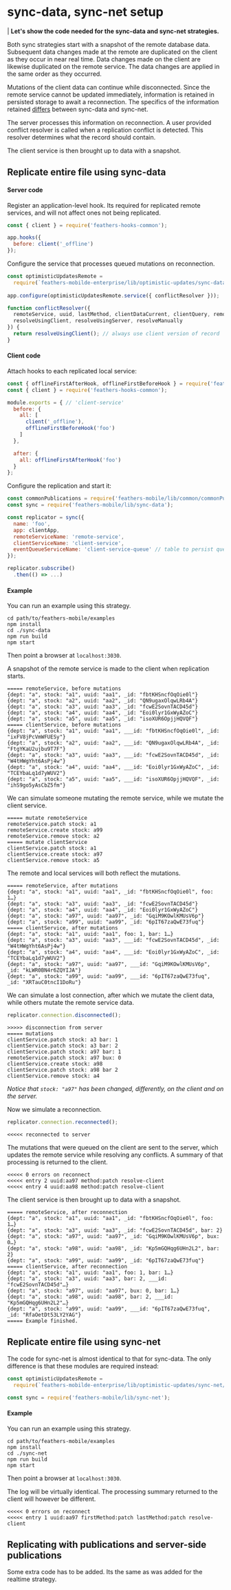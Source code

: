 # sync-data, sync-net setup

| **Let's show the code needed for the sync-data and sync-net strategies.**

Both sync strategies start with a snapshot of the remote database data.
Subsequent data changes made at the remote are duplicated on the client as they occur in near real time.
Data changes made on the client are likewise duplicated on the remote service.
The data changes are applied in the same order as they occurred.

Mutations of the client data can continue while disconnected.
Since the remote service cannot be updated immediately,
information is retained in persisted storage to await a reconnection.
The specifics of the information retained
[differs](./syncdata-syncnet.md)
between sync-data and sync-net.

The server processes this information on reconnection.
A user provided conflict resolver is called when a replication conflict is detected.
This resolver determines what the record should contain.

The client service is then brought up to data with a snapshot.


## Replicate entire file using sync-data

#### Server code

Register an application-level hook.
Its required for replicated remote services,
and will not affect ones not being replicated.
```javascript
const { client } = require('feathers-hooks-common');

app.hooks({
  before: client('_offline')
});
```

Configure the service that processes queued mutations on reconnection.
```javascript
const optimisticUpdatesRemote =
  require(`feathers-mobilde-enterprise/lib/optimistic-updates/sync-data/remote`);
  
app.configure(optimisticUpdatesRemote.service({ conflictResolver }));

function conflictResolver({
  remoteService, uuid, lastMethod, clientDataCurrent, clientQuery, remoteDataCurrent,
  resolveUsingClient, resolveUsingServer, resolveManually
}) {
  return resolveUsingClient(); // always use client version of record
}
```

#### Client code

Attach hooks to each replicated local service:
```javascript
const { offlineFirstAfterHook, offlineFirstBeforeHook } = require('feathers-mobile');
const { client } = require('feathers-hooks-common');

module.exports = { // 'client-service'
  before: {
    all: [
      client('_offline'),
      offlineFirstBeforeHook('foo')
    ]
  },

  after: {
    all: offlineFirstAfterHook('foo')
  }
};
```

Configure the replication and start it:
```javascript
const commonPublications = require('feathers-mobile/lib/common/commonPublications');
const sync = require('feathers-mobile/lib/sync-data');

const replicator = sync({
  name: 'foo',
  app: clientApp,
  remoteServiceName: 'remote-service',
  clientServiceName: 'client-service',
  eventQueueServiceName: 'client-service-queue' // table to persist queue
});

replicator.subscribe()
  .then(() => ...)
```

#### Example

You can run an example using this strategy.
```text
cd path/to/feathers-mobile/examples
npm install
cd ./sync-data
npm run build
npm start
```
Then point a browser at `localhost:3030`.

A snapshot of the remote service is made to the client when replication starts.
```text
===== remoteService, before mutations
{dept: "a", stock: "a1", uuid: "aa1", _id: "fbtKHSncfOqOie0l"}
{dept: "a", stock: "a2", uuid: "aa2", _id: "QN9ugaxOlqwLRb4A"}
{dept: "a", stock: "a3", uuid: "aa3", _id: "fcwE2SovnTACD45d"}
{dept: "a", stock: "a4", uuid: "aa4", _id: "Eoi0lyr1GxWyAZoC"}
{dept: "a", stock: "a5", uuid: "aa5", _id: "isoXUR6OpjjHQVQF"}
===== clientService, before mutations
{dept: "a", stock: "a1", uuid: "aa1", ___id: "fbtKHSncfOqOie0l", _id: "ixFV8jPcVmWFUESy"}
{dept: "a", stock: "a2", uuid: "aa2", ___id: "QN9ugaxOlqwLRb4A", _id: "FtgYKaU2ujbu9T7F"}
{dept: "a", stock: "a3", uuid: "aa3", ___id: "fcwE2SovnTACD45d", _id: "W4tHWgYht6AsPj4w"}
{dept: "a", stock: "a4", uuid: "aa4", ___id: "Eoi0lyr1GxWyAZoC", _id: "TCEYbaLq1d7yWUV2"}
{dept: "a", stock: "a5", uuid: "aa5", ___id: "isoXUR6OpjjHQVQF", _id: "ihS9go5yAsCbZ5fm"}
```

We can simulate someone mutating the remote service,
while we mutate the client service.
```text
===== mutate remoteService
remoteService.patch stock: a1
remoteService.create stock: a99
remoteService.remove stock: a2
===== mutate clientService
clientService.patch stock: a1
clientService.create stock: a97
clientService.remove stock: a5
```

The remote and local services will both reflect the mutations.
```text
===== remoteService, after mutations
{dept: "a", stock: "a1", uuid: "aa1", _id: "fbtKHSncfOqOie0l", foo: 1…}
{dept: "a", stock: "a3", uuid: "aa3", _id: "fcwE2SovnTACD45d"}
{dept: "a", stock: "a4", uuid: "aa4", _id: "Eoi0lyr1GxWyAZoC"}
{dept: "a", stock: "a97", uuid: "aa97", _id: "GqiM9KOwlKMUsV6p"}
{dept: "a", stock: "a99", uuid: "aa99", _id: "6pIT67zaQwE73fuq"}
===== clientService, after mutations
{dept: "a", stock: "a1", uuid: "aa1", foo: 1, bar: 1…}
{dept: "a", stock: "a3", uuid: "aa3", ___id: "fcwE2SovnTACD45d", _id: "W4tHWgYht6AsPj4w"}
{dept: "a", stock: "a4", uuid: "aa4", ___id: "Eoi0lyr1GxWyAZoC", _id: "TCEYbaLq1d7yWUV2"}
{dept: "a", stock: "a97", uuid: "aa97", ___id: "GqiM9KOwlKMUsV6p", _id: "kLWR0BN4r6ZQYIJA"}
{dept: "a", stock: "a99", uuid: "aa99", ___id: "6pIT67zaQwE73fuq", _id: "XRTauC0tncI1DoRu"}
```

We can simulate a lost connection, after which we mutate the client data,
while others mutate the remote service data.
```javascript
replicator.connection.disconnected();
```
```text
>>>>> disconnection from server
===== mutations
clientService.patch stock: a3 bar: 1
clientService.patch stock: a3 bar: 2
clientService.patch stock: a97 bar: 1
remoteService.patch stock: a97 bux: 0
clientService.create stock: a98
clientService.patch stock: a98 bar 2
clientService.remove stock: a4
```

*Notice that `stock: "a97"` has been changed, differently, on the client and on the server.*

Now we simulate a reconnection.
```javascript
replicator.connection.reconnected();
```
```text
<<<<< reconnected to server
```

The mutations that were queued on the client are sent to the server,
which updates the remote service while resolving any conflicts.
A summary of that processing is returned to the client.
```text
<<<<< 0 errors on reconnect
<<<<< entry 2 uuid:aa97 method:patch resolve-client
<<<<< entry 4 uuid:aa98 method:patch resolve-client
```

The client service is then brought up to data with a snapshot.
```text
===== remoteService, after reconnection
{dept: "a", stock: "a1", uuid: "aa1", _id: "fbtKHSncfOqOie0l", foo: 1…}
{dept: "a", stock: "a3", uuid: "aa3", _id: "fcwE2SovnTACD45d", bar: 2}
{dept: "a", stock: "a97", uuid: "aa97", _id: "GqiM9KOwlKMUsV6p", bux: 0…}
{dept: "a", stock: "a98", uuid: "aa98", _id: "Kp5mGQHqg6UHn2L2", bar: 2}
{dept: "a", stock: "a99", uuid: "aa99", _id: "6pIT67zaQwE73fuq"}
===== clientService, after reconnection
{dept: "a", stock: "a1", uuid: "aa1", foo: 1, bar: 1…}
{dept: "a", stock: "a3", uuid: "aa3", bar: 2, ___id: "fcwE2SovnTACD45d"…}
{dept: "a", stock: "a97", uuid: "aa97", bux: 0, bar: 1…}
{dept: "a", stock: "a98", uuid: "aa98", bar: 2, ___id: "Kp5mGQHqg6UHn2L2"…}
{dept: "a", stock: "a99", uuid: "aa99", ___id: "6pIT67zaQwE73fuq", _id: "RfaOetDt53LY2YAG"}
===== Example finished.
```

## Replicate entire file using sync-net

The code for sync-net is almost identical to that for sync-data.
The only difference is that these modules are required instead:
```javascript
const optimisticUpdatesRemote =
  require(`feathers-mobilde-enterprise/lib/optimistic-updates/sync-net/remote`);

const sync = require('feathers-mobile/lib/sync-net');
```


#### Example

You can run an example using this strategy.
```text
cd path/to/feathers-mobile/examples
npm install
cd ./sync-net
npm run build
npm start
```
Then point a browser at `localhost:3030`.

The log will be virtually identical.
The processing summary returned to the client will however be different.
```text
<<<<< 0 errors on reconnect
<<<<< entry 1 uuid:aa97 firstMethod:patch lastMethod:patch resolve-client
```


## Replicating with publications and server-side publications

Some extra code has to be added.
Its the same as was added for the realtime strategy.

